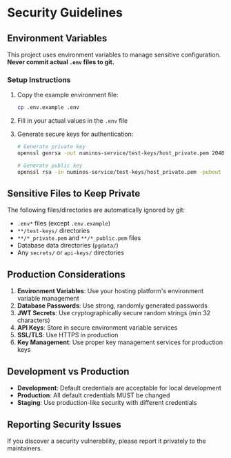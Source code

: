 # Security Guidelines

## Environment Variables

This project uses environment variables to manage sensitive configuration. **Never commit actual `.env` files to git.**

### Setup Instructions

1. Copy the example environment file:
   ```bash
   cp .env.example .env
   ```

2. Fill in your actual values in the `.env` file

3. Generate secure keys for authentication:
   ```bash
   # Generate private key
   openssl genrsa -out numinos-service/test-keys/host_private.pem 2048
   
   # Generate public key
   openssl rsa -in numinos-service/test-keys/host_private.pem -pubout -out numinos-service/test-keys/host_public.pem
   ```

## Sensitive Files to Keep Private

The following files/directories are automatically ignored by git:

- `.env*` files (except `.env.example`)
- `**/test-keys/` directories
- `**/*_private.pem` and `**/*_public.pem` files
- Database data directories (`pgdata/`)
- Any `secrets/` or `api-keys/` directories

## Production Considerations

1. **Environment Variables**: Use your hosting platform's environment variable management
2. **Database Passwords**: Use strong, randomly generated passwords
3. **JWT Secrets**: Use cryptographically secure random strings (min 32 characters)
4. **API Keys**: Store in secure environment variable services
5. **SSL/TLS**: Use HTTPS in production
6. **Key Management**: Use proper key management services for production keys

## Development vs Production

- **Development**: Default credentials are acceptable for local development
- **Production**: All default credentials MUST be changed
- **Staging**: Use production-like security with different credentials

## Reporting Security Issues

If you discover a security vulnerability, please report it privately to the maintainers.